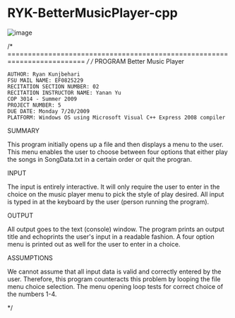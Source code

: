 # RYK-BetterMusicPlayer-cpp
![image](https://github.com/user-attachments/assets/4c4dc454-cfac-4cd4-9937-52c39c8911e4)

/* ========================================================================= */
/*	PROGRAM Better Music Player

    AUTHOR: Ryan Kunjbehari
    FSU MAIL NAME: EF0825229
    RECITATION SECTION NUMBER: 02
    RECITATION INSTRUCTOR NAME: Yanan Yu
    COP 3014 - Summer 2009
    PROJECT NUMBER: 5
    DUE DATE: Monday 7/20/2009
    PLATFORM: Windows OS using Microsoft Visual C++ Express 2008 compiler

SUMMARY

This program initially opens up a file and then displays a menu to the user. 
This menu enables the user to choose between four options that either play
the songs in SongData.txt in a certain order or quit the progran.

INPUT

The input is entirely interactive.  It will only require the user to 
enter in the choice on the music player menu to pick the style of play 
desired.  All input is typed in at the keyboard by the user 
(person running the program). 

OUTPUT

All output goes to the text (console) window.  The program prints an output 
title and echoprints the user's input in a readable fashion.  A four option 
menu is printed out as well for the user to enter in a choice.

ASSUMPTIONS

We cannot assume that all input data is valid and correctly entered by the 
user.  Therefore, this program counteracts this problem by looping the file 
menu choice selection.  The menu opening loop tests for correct choice of the 
numbers 1-4.

*/

